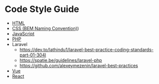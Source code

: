# Code Style Guide

- [HTML](https://google.github.io/styleguide/htmlcssguide.html)
- [CSS (BEM Naming Convention)](https://getbem.com/naming/))
- [JavaScript](https://github.com/ryanmcdermott/clean-code-javascript)
- [PHP](https://github.com/piotrplenik/clean-code-php)
- Laravel
  - https://dev.to/lathindu1/laravel-best-practice-coding-standards-part-01-304l
  - https://spatie.be/guidelines/laravel-php
  - https://github.com/alexeymezenin/laravel-best-practices
- [Vue](https://v2.vuejs.org/v2/style-guide/?redirect=true)
- [React](https://github.com/airbnb/javascript/tree/master/react)
